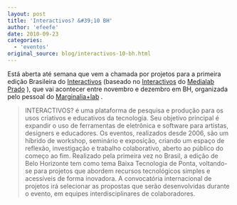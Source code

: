 ```yaml
---
layout: post
title: 'Interactivos? &#39;10 BH'
author: 'efeefe'
date: 2010-09-23
categories:
  - 'eventos'
original_source: blog/interactivos-10-bh.html
---
```


Está aberta até semana que vem a chamada por projetos para a primeira edição Brasileira do [Interactivos](http://interactivos.marginalialab.com/) (baseado no [Interactivos](http://interactivos.org/) do [Medialab Prado](http://medialab-prado.es/) ), que vai acontecer entre novembro e dezembro em BH, organizada pelo pessoal do [Marginalia+lab](http://marginaliaproject.com/lab/) .

> INTERACTIVOS? é uma plataforma de pesquisa e produção para os usos criativos e educativos da tecnologia. Seu objetivo principal é expandir o uso de ferramentas de eletrônica e software para artistas, designers e educadores. Os eventos, realizados desde 2006, são um híbrido de workshop, seminário e exposição, criando um espaço de reflexão, investigação e trabalho colaborativo, aberto ao público do começo ao fim. Realizado pela primeira vez no Brasil, a edição de Belo Horizonte tem como tema Baixa Tecnologia de Ponta, voltando-se para projetos que abordem recursos tecnológicos simples e acessíveis de forma inovadora. A convocatória internacional de projetos irá selecionar as propostas que serão desenvolvidas durante o evento, em equipes interdisciplinares de colaboradores.
